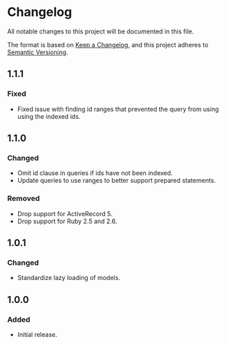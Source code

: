 # Changelog
All notable changes to this project will be documented in this file.

The format is based on [Keep a Changelog](https://keepachangelog.com/en/1.0.0/),
and this project adheres to [Semantic Versioning](https://semver.org/spec/v2.0.0.html).

## 1.1.1

### Fixed

- Fixed issue with finding id ranges that prevented the query from using using the indexed ids.

## 1.1.0

### Changed

- Omit id clause in queries if ids have not been indexed.
- Update queries to use ranges to better support prepared statements.

### Removed

- Drop support for ActiveRecord 5.
- Drop support for Ruby 2.5 and 2.6.

## 1.0.1

### Changed

- Standardize lazy loading of models.

## 1.0.0

### Added

- Initial release.